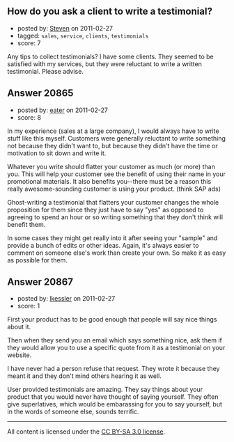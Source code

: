 ## How do you ask a client to write a testimonial?

- posted by: [Steven](https://stackexchange.com/users/-1/2233-steven) on 2011-02-27
- tagged: `sales`, `service`, `clients`, `testimonials`
- score: 7

Any tips to collect testimonials? I have some clients. They seemed to be satisfied with my services, but they were reluctant to write a written testimonial. Please advise.


## Answer 20865

- posted by: [eater](https://stackexchange.com/users/-1/6028-eater) on 2011-02-27
- score: 8

In my experience (sales at a large company), I would always have to write stuff like this myself. Customers were generally reluctant to write something not because they didn't want to, but because they didn't have the time or motivation to sit down and write it.

Whatever you write should flatter your customer as much (or more) than you. This will help your customer see the benefit of using their name in your promotional materials. It also benefits you--there must be a reason this really awesome-sounding customer is using your product. (think SAP ads) 

Ghost-writing a testimonial that flatters your customer changes the whole proposition for them since they just have to say "yes" as opposed to agreeing to spend an hour or so writing something that they don't think will benefit them.

In some cases they might get really into it after seeing your "sample" and provide a bunch of edits or other ideas. Again, it's always easier to comment on someone else's work than create your own. So make it as easy as possible for them.


## Answer 20867

- posted by: [lkessler](https://stackexchange.com/users/-1/1491-lkessler) on 2011-02-27
- score: 1

First your product has to be good enough that people will say nice things about it.

Then when they send you an email which says something nice, ask them if they would allow you to use a specific quote from it as a testimonial on your website.

I have never had a person refuse that request. They wrote it because they meant it and they don't mind others hearing it as well.

User provided testimonials are amazing. They say things about your product that you would never have thought of saying yourself. They often give superlatives, which would be embarassing for you to say yourself, but in the words of someone else, sounds terrific.



---

All content is licensed under the [CC BY-SA 3.0 license](https://creativecommons.org/licenses/by-sa/3.0/).
